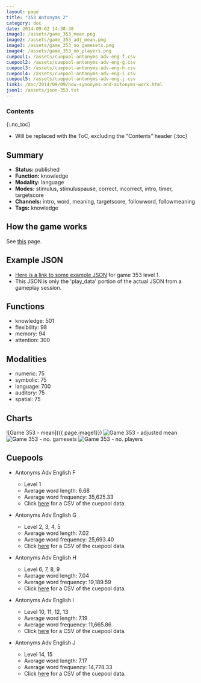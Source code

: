 ```yaml
---
layout: page
title: "353 Antonyms 2"
category: doc
date: 2014-09-02 14:38:38
image1: /assets/game_353_mean.png
image2: /assets/game_353_adj_mean.png
image3: /assets/game_353_no_gamesets.png
image4: /assets/game_353_no_players.png
cuepool1: /assets/cuepool-antonyms-adv-eng-f.csv
cuepool2: /assets/cuepool-antonyms-adv-eng-g.csv
cuepool3: /assets/cuepool-antonyms-adv-eng-h.csv
cuepool4: /assets/cuepool-antonyms-adv-eng-i.csv
cuepool5: /assets/cuepool-antonyms-adv-eng-j.csv
link1: /doc/2014/09/09/how-synonyms-and-antonyms-work.html
json1: /assets/json-353.txt
---
```


### Contents
{:.no_toc}

* Will be replaced with the ToC, excluding the "Contents" header
{:toc}

## Summary
<p>
<ul>
<li><strong>Status:</strong> published</li>
<li><strong>Function:</strong> knowledge</li>
<li><strong>Modality:</strong> language</li>
<li><strong>Modes:</strong> stimulus, stimuluspause, correct, incorrect, intro, timer, targetscore</li>
<li><strong>Channels:</strong> intro, word, meaning, targetscore, followword, followmeaning</li>
<li><strong>Tags:</strong> knowledge</li>
</ul>
</p>

## How the game works
<p>
See <a href="{{ page.link1 }}">this</a> page.
</p>

## Example JSON
<p>
<ul>
<li><a href="{{ page.json1 }}">Here is a link to some example JSON</a> for game 353 level 1.</li>
<li>This JSON is only the 'play_data' portion of the actual JSON from a gameplay session.</li>
</ul>
</p>

## Functions
<p>
<ul>
<li>knowledge: 501</li>
<li>flexibility: 98</li>
<li>memory: 94</li>
<li>attention: 300</li>
</ul>
</p>

## Modalities
<p>
<ul>
<li>numeric: 75</li>
<li>symbolic: 75</li>
<li>language: 700</li>
<li>auditory: 75</li>
<li>spatial: 75</li>
</ul>
</p>

## Charts
![Game 353 - mean]({{ page.image1}})
![Game 353 - adjusted mean]({{page.image2}})
![Game 353 - no. gamesets]({{page.image3}})
![Game 353 - no. players]({{page.image4}})

## Cuepools
<p>
<ul>
<li>Antonyms Adv English F</li>
<ul>
<li>Level 1</li>
<li>Average word length: 6.68</li>
<li>Average word frequency: 35,625.33</li>
<li>Click <a href="{{ page.cuepool1 }}">here</a> for a CSV of the cuepool data.</li>
</ul>
</ul>
</p>

<p>
<ul>
<li>Antonyms Adv English G</li>
<ul>
<li>Level 2, 3, 4, 5</li>
<li>Average word length: 7.02</li>
<li>Average word frequency: 25,693.40</li>
<li>Click <a href="{{ page.cuepool2 }}">here</a> for a CSV of the cuepool data.</li>
</ul>
</ul>
</p>

<p>
<ul>
<li>Antonyms Adv English H</li>
<ul>
<li>Level 6, 7, 8, 9</li>
<li>Average word length: 7.04</li>
<li>Average word frequency: 19,189.59</li>
<li>Click <a href="{{ page.cuepool3 }}">here</a> for a CSV of the cuepool data.</li>
</ul>
</ul>
</p>

<p>
<ul>
<li>Antonyms Adv English I</li>
<ul>
<li>Level 10, 11, 12, 13</li>
<li>Average word length: 7.19</li>
<li>Average word frequency: 11,665.86</li>
<li>Click <a href="{{ page.cuepool4 }}">here</a> for a CSV of the cuepool data.</li>
</ul>
</ul>
</p>

<p>
<ul>
<li>Antonyms Adv English J</li>
<ul>
<li>Level 14, 15</li>
<li>Average word length: 7.17</li>
<li>Average word frequency: 14,778.33</li>
<li>Click <a href="{{ page.cuepool5 }}">here</a> for a CSV of the cuepool data.</li>
</ul>
</ul>
</p>
